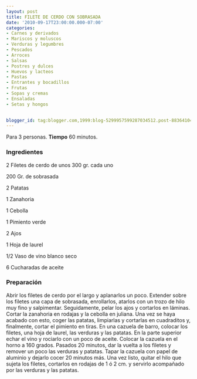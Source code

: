 ```yaml
---
layout: post
title: FILETE DE CERDO CON SOBRASADA
date: '2010-09-17T23:00:00.000-07:00'
categories:
- Carnes y derivados
- Mariscos y moluscos
- Verduras y legumbres
- Pescados
- Arroces
- Salsas
- Postres y dulces
- Huevos y lacteos
- Pastas
- Entrantes y bocadillos
- Frutas
- Sopas y cremas
- Ensaladas
- Setas y hongos
 

blogger_id: tag:blogger.com,1999:blog-5299957599287034512.post-8836410455286011342
---
```


Para 3 personas.
<b>Tiempo</b> 60 minutos.

<h3>Ingredientes</h3>

2 Filetes de cerdo de unos 300 gr. cada uno

200 Gr. de sobrasada

2 Patatas

1 Zanahoria

1 Cebolla

1 Pimiento verde

2 Ajos

1 Hoja de laurel

1/2 Vaso de vino blanco seco

6 Cucharadas de aceite

<h3>Preparación</h3>

Abrir los filetes de cerdo por el largo y aplanarlos un poco. Extender sobre los filetes una capa de sobrasada, enrollarlos, atarlos con un trozo de hilo muy fino y salpimentar. Seguidamente, pelar los ajos y cortarlos en láminas. Cortar la zanahoria en rodajas y la cebolla en juliana. Una vez se haya acabado con esto, coger las patatas, limpiarlas y cortarlas en cuadraditos y, finalmente, cortar el pimiento en tiras. En una cazuela de barro, colocar los filetes, una hoja de laurel, las verduras y las patatas. En la parte superior echar el vino y rociarlo con un poco de aceite. Colocar la cazuela en el horno a 160 grados. Pasados 20 minutos, dar la vuelta a los filetes y remover un poco las verduras y patatas. Tapar la cazuela con papel de aluminio y dejarlo cocer 20 minutos más. Una vez listo, quitar el hilo que sujeta los filetes, cortarlos en rodajas de 1 ó 2 cm. y servirlo acompañado por las verduras y las patatas.

